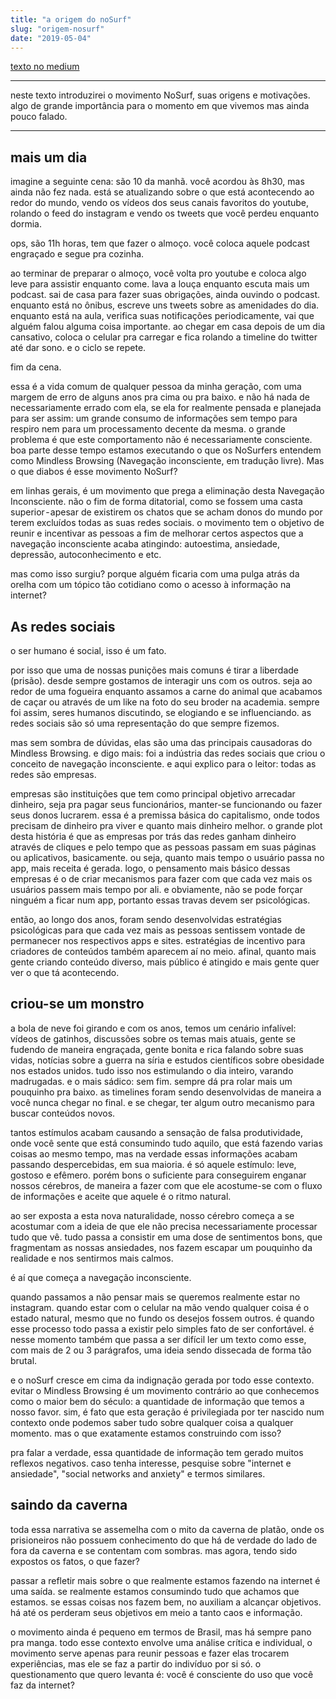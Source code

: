 ```yaml
---
title: "a origem do noSurf"
slug: "origem-nosurf"
date: "2019-05-04"
---
```

[texto no medium](https://medium.com/@netoguimaraes/notas-sobre-autodidatismo-84c1357e38c0)

<hr>

neste texto introduzirei o movimento NoSurf, suas origens e motivações. algo de grande importância para o momento em que vivemos mas ainda pouco falado.

<hr>

## mais um dia

imagine a seguinte cena: são 10 da manhã. você acordou às 8h30, mas ainda não fez nada. está se atualizando sobre o que está acontecendo ao redor do mundo, vendo os vídeos dos seus canais favoritos do youtube, rolando o feed do instagram e vendo os tweets que você perdeu enquanto dormia.

ops, são 11h horas, tem que fazer o almoço. você coloca aquele podcast engraçado e segue pra cozinha.

ao terminar de preparar o almoço, você volta pro youtube e coloca algo leve para assistir enquanto come. lava a louça enquanto escuta mais um podcast. sai de casa para fazer suas obrigações, ainda ouvindo o podcast. enquanto está no ônibus, escreve uns tweets sobre as amenidades do dia. enquanto está na aula, verifica suas notificações periodicamente, vai que alguém falou alguma coisa importante. ao chegar em casa depois de um dia cansativo, coloca o celular pra carregar e fica rolando a timeline do twitter até dar sono. e o ciclo se repete.

fim da cena.

essa é a vida comum de qualquer pessoa da minha geração, com uma margem de erro de alguns anos pra cima ou pra baixo. e não há nada de necessariamente errado com ela, se ela for realmente pensada e planejada para ser assim: um grande consumo de informações sem tempo para respiro nem para um processamento decente da mesma. o grande problema é que este comportamento não é necessariamente consciente. boa parte desse tempo estamos executando o que os NoSurfers entendem como Mindless Browsing (Navegação inconsciente, em tradução livre). Mas o que diabos é esse movimento NoSurf?

em linhas gerais, é um movimento que prega a eliminação desta Navegação Inconsciente. não o fim de forma ditatorial, como se fossem uma casta superior - apesar de existirem os chatos que se acham donos do mundo por terem excluídos todas as suas redes sociais. o movimento tem o objetivo de reunir e incentivar as pessoas a fim de melhorar certos aspectos que a navegação inconsciente acaba atingindo: autoestima, ansiedade, depressão, autoconhecimento e etc.

mas como isso surgiu? porque alguém ficaria com uma pulga atrás da orelha com um tópico tão cotidiano como o acesso à informação na internet?

## As redes sociais
o ser humano é social, isso é um fato.

por isso que uma de nossas punições mais comuns é tirar a liberdade (prisão). desde sempre gostamos de interagir uns com os outros. seja ao redor de uma fogueira enquanto assamos a carne do animal que acabamos de caçar ou através de um like na foto do seu broder na academia. sempre foi assim, seres humanos discutindo, se elogiando e se influenciando. as redes sociais são só uma representação do que sempre fizemos.

mas sem sombra de dúvidas, elas são uma das principais causadoras do Mindless Browsing. e digo mais: foi a indústria das redes sociais que criou o conceito de navegação inconsciente. e aqui explico para o leitor: todas as redes são empresas. 

empresas são instituições que tem como principal objetivo arrecadar dinheiro, seja pra pagar seus funcionários, manter-se funcionando ou fazer seus donos lucrarem. essa é a premissa básica do capitalismo, onde todos precisam de dinheiro pra viver e quanto mais dinheiro melhor. o grande plot desta história é que as empresas por trás das redes ganham dinheiro através de cliques e pelo tempo que as pessoas passam em suas páginas ou aplicativos, basicamente. ou seja, quanto mais tempo o usuário passa no app, mais receita é gerada. logo, o pensamento mais básico dessas empresas é o de criar mecanismos para fazer com que cada vez mais os usuários passem mais tempo por ali. e obviamente, não se pode forçar ninguém a ficar num app, portanto essas travas devem ser psicológicas.

então, ao longo dos anos, foram sendo desenvolvidas estratégias psicológicas para que cada vez mais as pessoas sentissem vontade de permanecer nos respectivos apps e sites. estratégias de incentivo para criadores de conteúdos também aparecem aí no meio. afinal, quanto mais gente criando conteúdo diverso, mais público é atingido e mais gente quer ver o que tá acontecendo.

## criou-se um monstro

a bola de neve foi girando e com os anos, temos um cenário infalível: vídeos de gatinhos, discussões sobre os temas mais atuais, gente se fudendo de maneira engraçada, gente bonita e rica falando sobre suas vidas, notícias sobre a guerra na síria e estudos científicos sobre obesidade nos estados unidos. tudo isso nos estimulando o dia inteiro, varando madrugadas. e o mais sádico: sem fim. sempre dá pra rolar mais um pouquinho pra baixo. as timelines foram sendo desenvolvidas de maneira a você nunca chegar no final. e se chegar, ter algum outro mecanismo para buscar conteúdos novos.

tantos estímulos acabam causando a sensação de falsa produtividade, onde você sente que está consumindo tudo aquilo, que está fazendo varias coisas ao mesmo tempo, mas na verdade essas informações acabam passando despercebidas, em sua maioria. é só aquele estímulo: leve, gostoso e efêmero. porém bons o suficiente para conseguirem enganar nossos cérebros, de maneira a fazer com que ele acostume-se com o fluxo de informações e aceite que aquele é o ritmo natural.

ao ser exposta a esta nova naturalidade, nosso cérebro começa a se acostumar com a ideia de que ele não precisa necessariamente processar tudo que vê. tudo passa a consistir em uma dose de sentimentos bons, que fragmentam as nossas ansiedades, nos fazem escapar um pouquinho da realidade e nos sentirmos mais calmos. 

é aí que começa a navegação inconsciente.

quando passamos a não pensar mais se queremos realmente estar no instagram. quando estar com o celular na mão vendo qualquer coisa é o estado natural, mesmo que no fundo os desejos fossem outros. é quando esse processo todo passa a existir pelo simples fato de ser confortável. é nesse momento também que passa a ser difícil ler um texto como esse, com mais de 2 ou 3 parágrafos, uma ideia sendo dissecada de forma tão brutal.

e o noSurf cresce em cima da indignação gerada por todo esse contexto. evitar o Mindless Browsing é um movimento contrário ao que conhecemos como o maior bem do século: a quantidade de informação que temos a nosso favor. sim, é fato que esta geração é privilegiada por ter nascido num contexto onde podemos saber tudo sobre qualquer coisa a qualquer momento. mas o que exatamente estamos construindo com isso?

pra falar a verdade, essa quantidade de informação tem gerado muitos reflexos negativos. caso tenha interesse, pesquise sobre "internet e ansiedade", "social networks and anxiety" e termos similares.

## saindo da caverna

toda essa narrativa se assemelha com o mito da caverna de platão, onde os prisioneiros não possuem conhecimento do que há de verdade do lado de fora da caverna e se contentam com sombras. mas agora, tendo sido expostos os fatos, o que fazer?

passar a refletir mais sobre o que realmente estamos fazendo na internet é uma saída. se realmente estamos consumindo tudo que achamos que estamos. se essas coisas nos fazem bem, no auxiliam a alcançar objetivos. há até os perderam seus objetivos em meio a tanto caos e informação.

o movimento ainda é pequeno em termos de Brasil, mas há sempre pano pra manga. todo esse contexto envolve uma análise crítica e individual, o movimento serve apenas para reunir pessoas e fazer elas trocarem experiências, mas ele se faz a partir do indivíduo por si só. o questionamento que quero levanta é: você é consciente do uso que você faz da internet?
